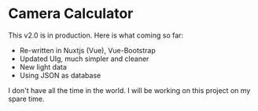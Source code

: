 # Camera Calculator

This v2.0 is in production. Here is what coming so far:

 - Re-written in Nuxtjs (Vue), Vue-Bootstrap
 - Updated UIg, much simpler and cleaner
 - New light data
 - Using JSON as database

I don't have all the time in the world. I will be working on this project on my spare time.
